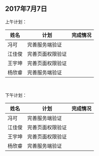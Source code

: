 ## 2017年7月7日

上午计划：

姓名 | 计划 | 完成情况
----|------|----
冯可 |  完善服务端验证 | 
江佳俊 | 完善页面权限验证 | 
王宇坤 | 完善页面权限验证 | 
杨欣睿 | 完善服务端验证 | 

<br/>

下午计划：  

姓名 | 计划 | 完成情况
----|------|----
冯可 |  完善服务端验证 | 
江佳俊 | 完善页面权限验证 | 
王宇坤 | 完善页面权限验证 | 
杨欣睿 | 完善服务端验证 | 
